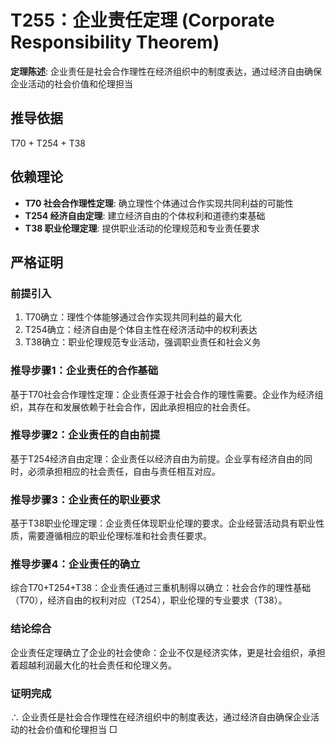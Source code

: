 # T255：企业责任定理 (Corporate Responsibility Theorem)

**定理陈述**: 企业责任是社会合作理性在经济组织中的制度表达，通过经济自由确保企业活动的社会价值和伦理担当

## 推导依据
T70 + T254 + T38

## 依赖理论
- **T70 社会合作理性定理**: 确立理性个体通过合作实现共同利益的可能性
- **T254 经济自由定理**: 建立经济自由的个体权利和道德约束基础
- **T38 职业伦理定理**: 提供职业活动的伦理规范和专业责任要求

## 严格证明

### 前提引入
1. T70确立：理性个体能够通过合作实现共同利益的最大化
2. T254确立：经济自由是个体自主性在经济活动中的权利表达
3. T38确立：职业伦理规范专业活动，强调职业责任和社会义务

### 推导步骤1：企业责任的合作基础
基于T70社会合作理性定理：企业责任源于社会合作的理性需要。企业作为经济组织，其存在和发展依赖于社会合作，因此承担相应的社会责任。

### 推导步骤2：企业责任的自由前提
基于T254经济自由定理：企业责任以经济自由为前提。企业享有经济自由的同时，必须承担相应的社会责任，自由与责任相互对应。

### 推导步骤3：企业责任的职业要求
基于T38职业伦理定理：企业责任体现职业伦理的要求。企业经营活动具有职业性质，需要遵循相应的职业伦理标准和社会责任要求。

### 推导步骤4：企业责任的确立
综合T70+T254+T38：企业责任通过三重机制得以确立：社会合作的理性基础（T70），经济自由的权利对应（T254），职业伦理的专业要求（T38）。

### 结论综合
企业责任定理确立了企业的社会使命：企业不仅是经济实体，更是社会组织，承担着超越利润最大化的社会责任和伦理义务。

### 证明完成
∴ 企业责任是社会合作理性在经济组织中的制度表达，通过经济自由确保企业活动的社会价值和伦理担当 □